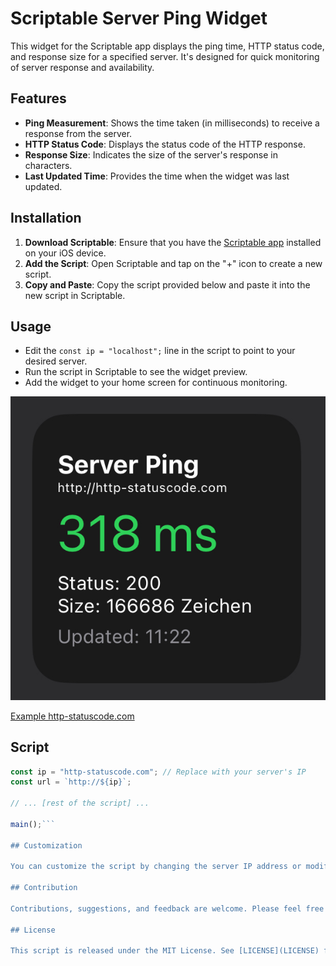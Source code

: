 # Scriptable Server Ping Widget

This widget for the Scriptable app displays the ping time, HTTP status code, and response size for a specified server. It's designed for quick monitoring of server response and availability.

## Features

- **Ping Measurement**: Shows the time taken (in milliseconds) to receive a response from the server.
- **HTTP Status Code**: Displays the status code of the HTTP response.
- **Response Size**: Indicates the size of the server's response in characters.
- **Last Updated Time**: Provides the time when the widget was last updated.

## Installation

1. **Download Scriptable**: Ensure that you have the [Scriptable app](https://apps.apple.com/app/scriptable/id1405459188) installed on your iOS device.
2. **Add the Script**: Open Scriptable and tap on the "+" icon to create a new script.
3. **Copy and Paste**: Copy the script provided below and paste it into the new script in Scriptable.

## Usage

- Edit the `const ip = "localhost";` line in the script to point to your desired server.
- Run the script in Scriptable to see the widget preview.
- Add the widget to your home screen for continuous monitoring.

![Widget Screenshot](img/img.jpeg)

[Example http-statuscode.com](https://http-statuscode.com)


## Script

```javascript
const ip = "http-statuscode.com"; // Replace with your server's IP
const url = `http://${ip}`;

// ... [rest of the script] ...

main();```

## Customization

You can customize the script by changing the server IP address or modifying the widget's appearance according to your preference.

## Contribution

Contributions, suggestions, and feedback are welcome. Please feel free to fork, comment, or open an issue on this repository.

## License

This script is released under the MIT License. See [LICENSE](LICENSE) for more information.
